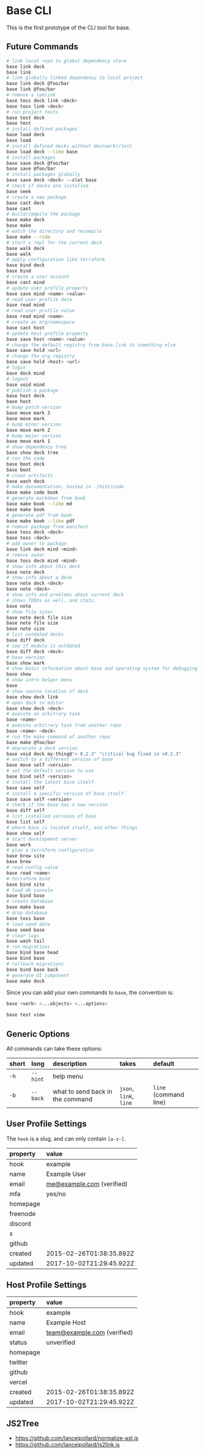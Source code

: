 # Base CLI

This is the first prototype of the CLI tool for base.

## Future Commands

```bash
# link local repo to global dependency store
base link deck
base link
# link globally linked dependency to local project
base link deck @foo/bar
base link @foo/bar
# remove a symlink
base toss deck link <deck>
base toss link <deck>
# run project tests
base test deck
base test
# install defined packages
base load deck
base load
# install defined decks without dev(work)/test
base load deck --like base
# install packages
base save deck @foo/bar
base save @foo/bar
# install packages globally
base save deck <deck> --slot base
# check if decks are installed
base seek
# create a new package
base cast deck
base cast
# build/compile the package
base make deck
base make
# watch the directory and recompile
base make --ride
# start a repl for the current deck
base walk deck
base walk
# apply configuration like terraform
base bind deck
base bind
# create a user account
base cast mind
# update user profile property
base save mind <name> <value>
# read user profile data
base read mind
# read user profile value
base read mind <name>
# create an org/namespace
base cast host
# update host profile property
base save host <name> <value>
# change the default registry from base.link to something else
base save hold <url>
# change the org registry
base save hold <host> <url>
# login
base dock mind
# logout
base void mind
# publish a package
base host deck
base host
# bump patch version
base move mark 3
base move mark
# bump minor version
base move mark 2
# bump major version
base move mark 1
# show dependency tree
base show deck tree
# run the code
base boot deck
base boot
# clean artifacts
base wash deck
# make documentation, hosted in ./hint/code
base make code book
# generate markdown from book
base make book --like md
base make book
# generate pdf from book
base make book --like pdf
# remove package from manifest
base toss deck <deck>
base toss <deck>
# add owner to package
base link deck mind <mind>
# remove owner
base toss deck mind <mind>
# show info about this deck
base note deck
# show info about a deck
base note deck <deck>
base note <deck>
# show info and problems about current deck
# shows TODOs as well, and stats.
base note
# show file sizes
base note deck file size
base note file size
base note size
# list outdated decks
base diff deck
# see if module is outdated
base diff deck <deck>
# base version
base show mark
# show basic information about base and operating system for debugging help
base show
# show intro helper menu
base
# show source location of deck
base show deck link
# open deck in editor
base show deck <deck>
# execute an arbitrary task
base <name>
# execute arbitrary task from another repo
base <name> <deck>
# run the make command of another repo
base make @foo/bar
# deprecate a deck version
base void deck my-thing@"< 0.2.3" "critical bug fixed in v0.2.3"
# switch to a different version of base
base move self <version>
# set the default version to use
base bind self <version>
# install the latest base itself
base save self
# install a specific version of base itself
base save self <version>
# check if the base has a new version
base diff self
# list installed versions of base
base list self
# where base is located itself, and other things
base show self
# start development server
base work
# plan a terraform configuration
base brew site
base brew
# read config value
base read <name>
# terraform bind
base bind site
# load db console
base bind base
# create Database
base make base
# drop database
base toss base
# load seed data
base seed base
# clear logs
base wash tail
# run migrations
base bind base head
base bind base
# rollback migrations
base bind base back
# generate UI component
base make dock
```

Since you can add your own commands to `base`, the convention is:

```bash
base <verb> <...objects> <...options>
```

```bash
base test view
```

## Generic Options

All commands can take these options:

| short | long     | description                      | takes                  | default               |
| :---- | :------- | :------------------------------- | :--------------------- | :-------------------- |
| `-h`  | `--hint` | help menu                        |                        |                       |
| `-b`  | `--back` | what to send back in the command | `json`, `link`, `line` | `line` (command line) |

## User Profile Settings

The `hook` is a slug, and can only contain `[a-z-]`.

| property | value                     |
| :------- | :------------------------ |
| hook     | example                   |
| name     | Example User              |
| email    | me@example.com (verified) |
| mfa      | yes/no                    |
| homepage |                           |
| freenode |                           |
| discord  |                           |
| x        |                           |
| github   |                           |
| created  | 2015-02-26T01:38:35.892Z  |
| updated  | 2017-10-02T21:29:45.922Z  |

## Host Profile Settings

| property | value                       |
| :------- | :-------------------------- |
| hook     | example                     |
| name     | Example Host                |
| email    | team@example.com (verified) |
| status   | unverified                  |
| homepage |                             |
| twitter  |                             |
| github   |                             |
| vercel   |                             |
| created  | 2015-02-26T01:38:35.892Z    |
| updated  | 2017-10-02T21:29:45.922Z    |

## JS2Tree

- https://github.com/lancejpollard/normalize-ast.js
- https://github.com/lancejpollard/js2link.js
